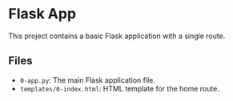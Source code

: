 # Flask App

This project contains a basic Flask application with a single route.

## Files

- `0-app.py`: The main Flask application file.
- `templates/0-index.html`: HTML template for the home route.
